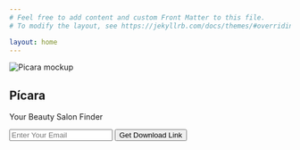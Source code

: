 ```yaml
---
# Feel free to add content and custom Front Matter to this file.
# To modify the layout, see https://jekyllrb.com/docs/themes/#overriding-theme-defaults

layout: home
---
```

<link rel="stylesheet" href="{{ site.baseurl }}/css/site.css">
<div class="split-l left">
  <img src="{{ site.base_url }}/assets/images/picara.png" alt="Picara mockup">
</div>

<div class="split-r right">
  <div class="centered">
    <!-- <img src="img_avatar.png" alt="Avatar man"> -->
    <h2 class='head'>Pícara</h2>
    <p class='help-text'>Your Beauty Salon Finder</p>
    <form class='form-inline'>
      <input type='email' placeholder='Enter Your Email'>
      <input type='submit' value='Get Download Link'>
    </form>
  </div>
</div>
